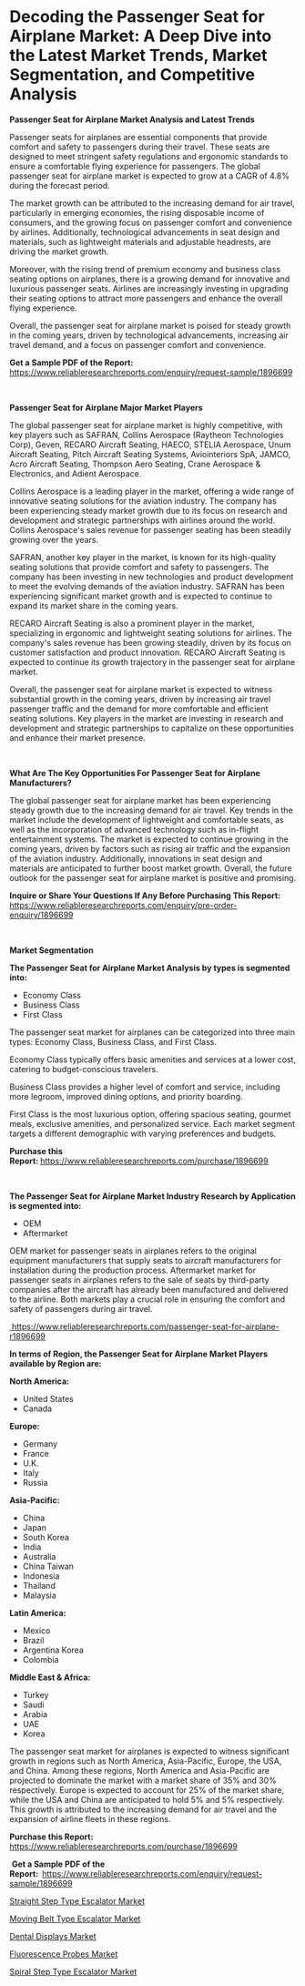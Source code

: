 <p><h1>Decoding the Passenger Seat for Airplane Market: A Deep Dive into the Latest Market Trends, Market Segmentation, and Competitive Analysis</h1></p><p><strong>Passenger Seat for Airplane Market Analysis and Latest Trends</strong></p>
<p><p>Passenger seats for airplanes are essential components that provide comfort and safety to passengers during their travel. These seats are designed to meet stringent safety regulations and ergonomic standards to ensure a comfortable flying experience for passengers. The global passenger seat for airplane market is expected to grow at a CAGR of 4.8% during the forecast period.</p><p>The market growth can be attributed to the increasing demand for air travel, particularly in emerging economies, the rising disposable income of consumers, and the growing focus on passenger comfort and convenience by airlines. Additionally, technological advancements in seat design and materials, such as lightweight materials and adjustable headrests, are driving the market growth.</p><p>Moreover, with the rising trend of premium economy and business class seating options on airplanes, there is a growing demand for innovative and luxurious passenger seats. Airlines are increasingly investing in upgrading their seating options to attract more passengers and enhance the overall flying experience.</p><p>Overall, the passenger seat for airplane market is poised for steady growth in the coming years, driven by technological advancements, increasing air travel demand, and a focus on passenger comfort and convenience.</p></p>
<p><strong>Get a Sample PDF of the Report:&nbsp;</strong> <a href="https://www.reliableresearchreports.com/enquiry/request-sample/1896699">https://www.reliableresearchreports.com/enquiry/request-sample/1896699</a></p>
<p>&nbsp;</p>
<p><strong>Passenger Seat for Airplane Major Market Players</strong></p>
<p><p>The global passenger seat for airplane market is highly competitive, with key players such as SAFRAN, Collins Aerospace (Raytheon Technologies Corp), Geven, RECARO Aircraft Seating, HAECO, STELIA Aerospace, Unum Aircraft Seating, Pitch Aircraft Seating Systems, Aviointeriors SpA, JAMCO, Acro Aircraft Seating, Thompson Aero Seating, Crane Aerospace & Electronics, and Adient Aerospace.</p><p>Collins Aerospace is a leading player in the market, offering a wide range of innovative seating solutions for the aviation industry. The company has been experiencing steady market growth due to its focus on research and development and strategic partnerships with airlines around the world. Collins Aerospace's sales revenue for passenger seating has been steadily growing over the years.</p><p>SAFRAN, another key player in the market, is known for its high-quality seating solutions that provide comfort and safety to passengers. The company has been investing in new technologies and product development to meet the evolving demands of the aviation industry. SAFRAN has been experiencing significant market growth and is expected to continue to expand its market share in the coming years.</p><p>RECARO Aircraft Seating is also a prominent player in the market, specializing in ergonomic and lightweight seating solutions for airlines. The company's sales revenue has been growing steadily, driven by its focus on customer satisfaction and product innovation. RECARO Aircraft Seating is expected to continue its growth trajectory in the passenger seat for airplane market.</p><p>Overall, the passenger seat for airplane market is expected to witness substantial growth in the coming years, driven by increasing air travel passenger traffic and the demand for more comfortable and efficient seating solutions. Key players in the market are investing in research and development and strategic partnerships to capitalize on these opportunities and enhance their market presence.</p></p>
<p>&nbsp;</p>
<p><strong>What Are The Key Opportunities For Passenger Seat for Airplane Manufacturers?</strong></p>
<p><p>The global passenger seat for airplane market has been experiencing steady growth due to the increasing demand for air travel. Key trends in the market include the development of lightweight and comfortable seats, as well as the incorporation of advanced technology such as in-flight entertainment systems. The market is expected to continue growing in the coming years, driven by factors such as rising air traffic and the expansion of the aviation industry. Additionally, innovations in seat design and materials are anticipated to further boost market growth. Overall, the future outlook for the passenger seat for airplane market is positive and promising.</p></p>
<p><strong>Inquire or Share Your Questions If Any Before Purchasing This Report:</strong> <a href="https://www.reliableresearchreports.com/enquiry/pre-order-enquiry/1896699">https://www.reliableresearchreports.com/enquiry/pre-order-enquiry/1896699</a></p>
<p>&nbsp;</p>
<p><strong>Market Segmentation</strong></p>
<p><strong>The Passenger Seat for Airplane Market Analysis by types is segmented into:</strong></p>
<p><ul><li>Economy Class</li><li>Business Class</li><li>First Class</li></ul></p>
<p><p>The passenger seat market for airplanes can be categorized into three main types: Economy Class, Business Class, and First Class. </p><p>Economy Class typically offers basic amenities and services at a lower cost, catering to budget-conscious travelers. </p><p>Business Class provides a higher level of comfort and service, including more legroom, improved dining options, and priority boarding.</p><p>First Class is the most luxurious option, offering spacious seating, gourmet meals, exclusive amenities, and personalized service. Each market segment targets a different demographic with varying preferences and budgets.</p></p>
<p><strong>Purchase this Report:&nbsp;</strong><a href="https://www.reliableresearchreports.com/purchase/1896699">https://www.reliableresearchreports.com/purchase/1896699</a></p>
<p>&nbsp;</p>
<p><strong>The Passenger Seat for Airplane Market Industry Research by Application is segmented into:</strong></p>
<p><ul><li>OEM</li><li>Aftermarket</li></ul></p>
<p><p>OEM market for passenger seats in airplanes refers to the original equipment manufacturers that supply seats to aircraft manufacturers for installation during the production process. Aftermarket market for passenger seats in airplanes refers to the sale of seats by third-party companies after the aircraft has already been manufactured and delivered to the airline. Both markets play a crucial role in ensuring the comfort and safety of passengers during air travel.</p></p>
<p><a href="https://www.reliableresearchreports.com/passenger-seat-for-airplane-r1896699">&nbsp;https://www.reliableresearchreports.com/passenger-seat-for-airplane-r1896699</a></p>
<p><strong>In terms of Region, the Passenger Seat for Airplane Market Players available by Region are:</strong></p>
<p>
    <p> <strong> North America: </strong>
        <ul>
            <li>United States</li>
            <li>Canada</li>
        </ul>
        </p> 
    <p> <strong> Europe: </strong>
        <ul>
            <li>Germany</li>
            <li>France</li>
            <li>U.K.</li>
            <li>Italy</li>
            <li>Russia</li>
        </ul>
        </p> 
    <p> <strong> Asia-Pacific: </strong>
        <ul>
            <li>China</li>
            <li>Japan</li>
            <li>South Korea</li>
            <li>India</li>
            <li>Australia</li>
            <li>China Taiwan</li>
            <li>Indonesia</li>
            <li>Thailand</li>
            <li>Malaysia</li>
        </ul>
        </p> 
    <p> <strong> Latin America: </strong>
        <ul>
            <li>Mexico</li>
            <li>Brazil</li>
            <li>Argentina Korea</li>
            <li>Colombia</li>
        </ul>
        </p> 
    <p> <strong> Middle East & Africa: </strong>
        <ul>
            <li>Turkey</li>
            <li>Saudi</li>
            <li>Arabia</li>
            <li>UAE</li>
            <li>Korea</li>
        </ul>
    </p>
    </p>
<p><p>The passenger seat market for airplanes is expected to witness significant growth in regions such as North America, Asia-Pacific, Europe, the USA, and China. Among these regions, North America and Asia-Pacific are projected to dominate the market with a market share of 35% and 30% respectively. Europe is expected to account for 25% of the market share, while the USA and China are anticipated to hold 5% and 5% respectively. This growth is attributed to the increasing demand for air travel and the expansion of airline fleets in these regions.</p></p>
<p><strong>Purchase this Report: </strong><a href="https://www.reliableresearchreports.com/purchase/1896699">https://www.reliableresearchreports.com/purchase/1896699</a></p>
<p>&nbsp;<strong>Get a Sample PDF of the Report:&nbsp;&nbsp;</strong><a href="https://www.reliableresearchreports.com/enquiry/request-sample/1896699">https://www.reliableresearchreports.com/enquiry/request-sample/1896699</a></p>
<p><strong></strong></p>
<p><p><a href="https://github.com/RickHolmes3/Market-Research-Report-List-6/blob/main/straight-step-type-escalator-market.md">Straight Step Type Escalator Market</a></p><p><a href="https://github.com/Krish2023na/Market-Research-Report-List-5/blob/main/moving-belt-type-escalator-market.md">Moving Belt Type Escalator Market</a></p><p><a href="https://issuu.com/reportprime-2/docs/dental-displays-market-size-2030.pptx">Dental Displays Market</a></p><p><a href="https://issuu.com/reportprime-2/docs/fluorescence-probes-market-size-2030.pptx">Fluorescence Probes Market</a></p><p><a href="https://github.com/bmorecock/Market-Research-Report-List-4/blob/main/spiral-step-type-escalator-market.md">Spiral Step Type Escalator Market</a></p></p>